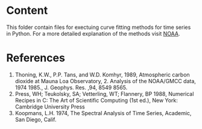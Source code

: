 # Content

This folder contain files for exectuing curve fitting methods for time series in Python. For a more detailed explanation of the methods visit [NOAA](https://www.esrl.noaa.gov/gmd/ccgg/mbl/crvfit/crvfit.html).


# References
1. Thoning, K.W., P.P. Tans, and W.D. Komhyr, 1989, Atmospheric carbon dioxide at Mauna Loa Observatory, 2. Analysis of the NOAA/GMCC data, 1974 1985., J. Geophys. Res. ,94, 8549 8565.
2. Press, WH; Teukolsky, SA; Vetterling, WT; Flannery, BP 1988, Numerical Recipes in C: The Art of Scientific Computing (1st ed.), New York: Cambridge University Press
3. Koopmans, L.H. 1974, The Spectral Analysis of Time Series, Academic, San Diego, Calif.
